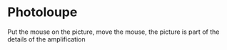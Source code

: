 # Photoloupe
Put the mouse on the picture, move the mouse, the picture is part of the details of the amplification
